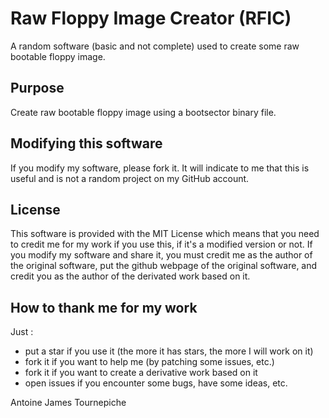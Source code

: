 # Raw Floppy Image Creator (RFIC)

A random software (basic and not complete) used to create some raw bootable floppy image.

## Purpose

Create raw bootable floppy image using a bootsector binary file.

## Modifying this software

If you modify my software, please fork it. It will indicate to me that this is useful and is not a random project on my GitHub account.

## License

This software is provided with the MIT License which means that you need to credit me for my work if you use this, if it's a modified version or not.
If you modify my software and share it, you must credit me as the author of the original software, put the github webpage of the original software, and credit you as the author of the derivated work based on it.

## How to thank me for my work

Just :
- put a star if you use it (the more it has stars, the more I will work on it)
- fork it if you want to help me (by patching some issues, etc.)
- fork it if you want to create a derivative work based on it
- open issues if you encounter some bugs, have some ideas, etc.

Antoine James Tournepiche
